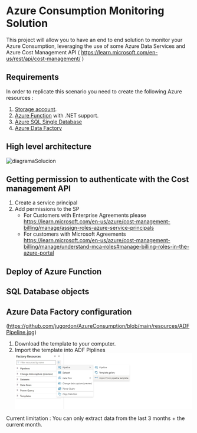 # Azure Consumption Monitoring Solution

This project will allow you to have an end to end solution to monitor your Azure Consumption, leveraging the use of some Azure Data Services and Azure Cost Management API ( https://learn.microsoft.com/en-us/rest/api/cost-management/ )

## Requirements

In order to replicate this scenario you need to create the following Azure resources :
1. [Storage account](https://learn.microsoft.com/en-us/azure/storage/common/storage-account-create?tabs=azure-portal#create-a-storage-account-1).
2. [Azure Function](https://learn.microsoft.com/en-us/azure/azure-functions/functions-create-function-app-portal) with .NET support.
3. [Azure SQL Single Database](https://learn.microsoft.com/en-us/azure/azure-sql/database/single-database-create-quickstart?view=azuresql&tabs=azure-portal)
4. [Azure Data Factory](https://learn.microsoft.com/en-us/azure/data-factory/quickstart-create-data-factory)

## High level architecture 

![diagramaSolucion](https://user-images.githubusercontent.com/43896401/194111466-baf1b709-27f6-4ad2-bd3c-ffff7d3b9a31.jpg)

## Getting permission to authenticate with the Cost management API

1. Create a service principal
2. Add permissions to the SP
   - For Customers with Enterprise Agreements please https://learn.microsoft.com/en-us/azure/cost-management-billing/manage/assign-roles-azure-service-principals
   - For customers with Microsoft Agreements https://learn.microsoft.com/en-us/azure/cost-management-billing/manage/understand-mca-roles#manage-billing-roles-in-the-azure-portal

## Deploy of Azure Function

## SQL Database objects

## Azure Data Factory configuration

(https://github.com/jugordon/AzureConsumption/blob/main/resources/ADFPipeline.jpg)



1. Download the template to your computer.
2. Import the template into ADF Piplines ![Import pipeline](https://github.com/jugordon/AzureConsumption/blob/main/resources/importTemplate.jpg)





Current limitation : You can only extract data from the last 3 months + the current month.
